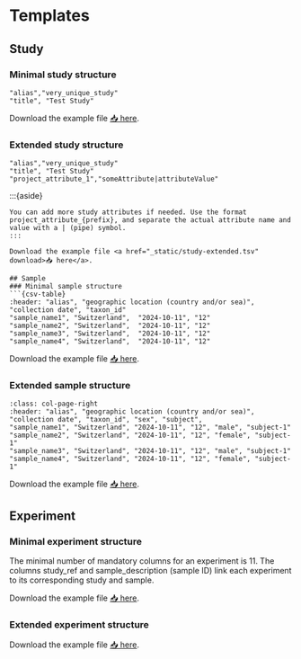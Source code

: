 
# Templates  
## Study

### Minimal study structure

```{csv-table} 
"alias","very_unique_study"
"title", "Test Study" 
```
Download the example file <a href="_static/study-minimal.tsv" download>📥 here</a>.


### Extended study structure

```{csv-table} 
"alias","very_unique_study"
"title", "Test Study"
"project_attribute_1","someAttribute|attributeValue"
```
:::{aside}
```{tip}
You can add more study attributes if needed. Use the format project_attribute_{prefix}, and separate the actual attribute name and value with a | (pipe) symbol.
::: 

Download the example file <a href="_static/study-extended.tsv" download>📥 here</a>.

## Sample
### Minimal sample structure
```{csv-table} 
:header: "alias", "geographic location (country and/or sea)", "collection date", "taxon_id"
"sample_name1", "Switzerland",	"2024-10-11", "12"
"sample_name2", "Switzerland",	"2024-10-11", "12"
"sample_name3", "Switzerland",	"2024-10-11", "12"
"sample_name4", "Switzerland",	"2024-10-11", "12"
```
Download the example file <a href="_static/sample-minimal.tsv" download>📥 here</a>.


### Extended sample structure

```{csv-table} 
:class: col-page-right
:header: "alias", "geographic location (country and/or sea)", "collection date", "taxon_id", "sex", "subject", 
"sample_name1", "Switzerland", "2024-10-11", "12", "male", "subject-1"
"sample_name2", "Switzerland", "2024-10-11", "12", "female", "subject-1"
"sample_name3", "Switzerland", "2024-10-11", "12", "male", "subject-1"
"sample_name4", "Switzerland", "2024-10-11", "12", "female", "subject-1"
```
Download the example file <a href="_static/sample-extended.tsv" download>📥 here</a>.

## Experiment

### Minimal experiment structure

The minimal number of mandatory columns for an experiment is 11. The columns study_ref and sample_description (sample ID) link each experiment to its corresponding study and sample.

Download the example file <a href="_static/experiment-minimal.tsv" download>📥 here</a>.

### Extended experiment structure

Download the example file <a href="_static/experiment-extended.tsv" download>📥 here</a>.

